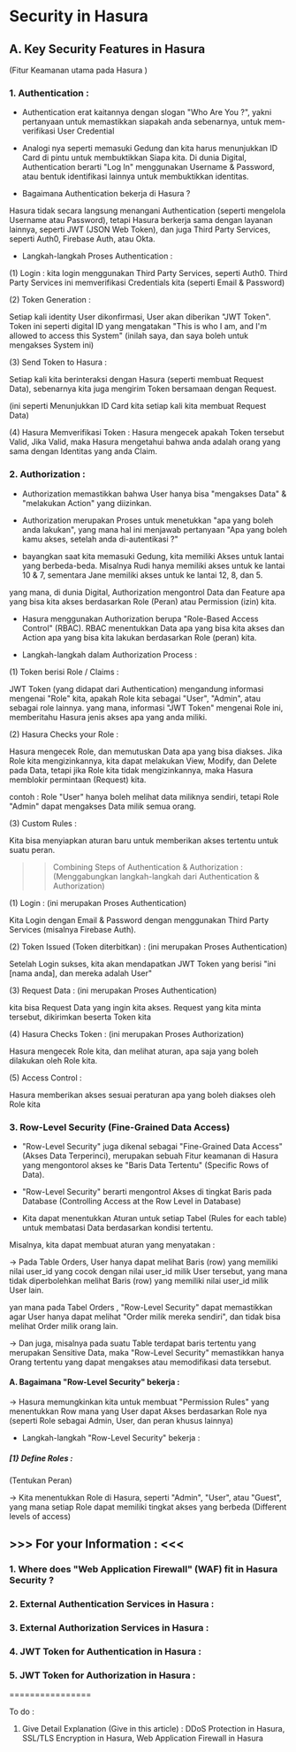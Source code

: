 # Security in Hasura

## A. Key Security Features in Hasura
(Fitur Keamanan utama pada Hasura )

### 1. Authentication :

- Authentication erat kaitannya dengan slogan "Who Are You ?",
yakni pertanyaan untuk memastikkan siapakah anda sebenarnya, untuk mem-verifikasi User Credential

-  Analogi nya seperti memasuki Gedung dan kita harus menunjukkan ID Card di pintu untuk membuktikkan Siapa kita.
Di dunia Digital, Authentication berarti "Log In" menggunakan Username & Password,
atau bentuk identifikasi lainnya untuk membuktikkan identitas.

- Bagaimana Authentication bekerja di Hasura ? 

Hasura tidak secara langsung menangani Authentication (seperti mengelola Username atau Password), tetapi Hasura berkerja sama dengan layanan lainnya, seperti JWT (JSON Web Token), dan juga Third Party Services, seperti Auth0, Firebase Auth, atau Okta.


- Langkah-langkah Proses Authentication :

(1) Login :
kita login menggunakan Third Party Services, seperti Auth0.
Third Party Services ini memverifikasi Credentials kita (seperti Email & Password)

(2) Token Generation :

Setiap kali identity User dikonfirmasi, User akan diberikan "JWT Token".
Token ini seperti digital ID yang mengatakan "This is who I am, and I'm allowed to access this System"
(inilah saya, dan saya boleh untuk mengakses System ini)

(3) Send Token to Hasura :

Setiap kali kita berinteraksi dengan Hasura (seperti membuat Request Data),
sebenarnya kita juga mengirim Token bersamaan dengan Request.

(ini seperti Menunjukkan ID Card kita setiap kali kita membuat Request Data)


(4) Hasura Memverifikasi Token :
Hasura mengecek apakah Token tersebut Valid,
Jika Valid, maka Hasura mengetahui bahwa anda adalah orang yang sama dengan Identitas yang anda Claim.

### 2. Authorization :

-  Authorization memastikkan bahwa User hanya bisa "mengakses Data" & "melakukan Action" yang diizinkan.
-  Authorization merupakan Proses untuk menetukkan "apa yang boleh anda lakukan",
yang mana hal ini menjawab pertanyaan "Apa yang boleh kamu akses, setelah anda di-autentikasi ?"

- bayangkan saat kita memasuki Gedung, kita memiliki Akses untuk lantai yang berbeda-beda.
Misalnya Rudi hanya memiliki akses untuk ke lantai 10 & 7,
sementara Jane memiliki akses untuk ke lantai 12, 8, dan 5.

yang mana, di dunia Digital, Authorization mengontrol Data dan Feature apa yang bisa kita akses berdasarkan Role (Peran) atau Permission (izin) kita.

- Hasura menggunakan Authorization berupa "Role-Based Access Control" (RBAC).
RBAC menentukkan Data apa yang bisa kita akses dan Action apa yang bisa kita lakukan berdasarkan Role (peran) kita.

- Langkah-langkah dalam Authorization Process :

(1) Token berisi Role / Claims :

JWT Token (yang didapat dari Authentication) mengandung informasi mengenai "Role" kita,
apakah Role kita sebagai "User", "Admin", atau sebagai role lainnya.
yang mana, informasi "JWT Token" mengenai Role ini, memberitahu Hasura jenis akses apa yang anda miliki.

(2) Hasura Checks your Role :

Hasura mengecek Role, dan memutuskan Data apa yang bisa diakses.
Jika Role kita mengizinkannya, kita dapat melakukan View, Modify, dan Delete pada Data,
tetapi jika Role kita tidak mengizinkannya, maka Hasura memblokir permintaan (Request) kita.

contoh :
Role "User" hanya boleh melihat data miliknya sendiri, tetapi Role "Admin" dapat mengakses Data milik semua orang.

(3) Custom Rules :

Kita bisa menyiapkan aturan baru untuk memberikan akses tertentu untuk suatu peran.


>> Combining Steps of Authentication & Authorization :
>> (Menggabungkan langkah-langkah dari Authentication & Authorization)

(1) Login :
(ini merupakan Proses Authentication)

Kita Login dengan Email & Password dengan menggunakan Third Party Services (misalnya Firebase Auth).



(2) Token Issued (Token diterbitkan) :
(ini merupakan Proses Authentication)

Setelah Login sukses, kita akan mendapatkan JWT Token yang berisi "ini [nama anda], dan mereka adalah User"

(3) Request Data : 
(ini merupakan Proses Authentication)

kita bisa Request Data yang ingin kita akses.
Request yang kita minta tersebut, dikirimkan beserta Token kita

(4) Hasura Checks Token :
(ini merupakan Proses Authorization)

Hasura mengecek Role kita, dan melihat aturan, apa saja yang boleh dilakukan oleh Role kita.

(5) Access Control : 

Hasura memberikan akses sesuai peraturan apa yang boleh diakses oleh Role kita


### 3. Row-Level Security (Fine-Grained Data Access)

- "Row-Level Security" juga dikenal sebagai "Fine-Grained Data Access" (Akses Data Terperinci), merupakan sebuah Fitur keamanan di Hasura yang mengontorol akses ke "Baris Data Tertentu" (Specific Rows of Data).

- "Row-Level Security" berarti mengontrol Akses di tingkat Baris pada Database
(Controlling Access at the Row Level in Database)

- Kita dapat menentukkan Aturan untuk setiap Tabel (Rules for each table) untuk membatasi Data berdasarkan kondisi tertentu.

Misalnya, kita dapat membuat aturan yang menyatakan :

-> Pada Table Orders, User hanya dapat melihat Baris (row) yang memiliki nilai user_id yang cocok dengan nilai user_id milik User tersebut,
yang mana tidak diperbolehkan melihat Baris (row) yang memiliki nilai user_id milik User lain.

yan mana pada Tabel Orders , "Row-Level Security" dapat memastikkan agar User hanya dapat melihat "Order milik mereka sendiri", dan tidak bisa melihat Order milik orang lain.

-> Dan juga, misalnya pada suatu Table terdapat baris tertentu yang merupakan Sensitive Data, maka "Row-Level Security" memastikkan hanya Orang tertentu yang dapat mengakses atau memodifikasi data tersebut. 

#### A. Bagaimana "Row-Level Security" bekerja :

-> Hasura memungkinkan kita untuk membuat "Permission Rules" yang menentukkan Row mana yang User dapat Akses berdasarkan Role nya (seperti Role sebagai Admin, User, dan peran khusus lainnya)

 - Langkah-langkah "Row-Level Security" bekerja :

##### [1} Define Roles :
(Tentukan Peran)

-> Kita menentukkan Role di Hasura, seperti "Admin", "User", atau "Guest",
yang mana setiap Role dapat memiliki tingkat akses yang berbeda (Different levels of access)



## >>> For your Information :  <<<

### 1. Where does "Web Application Firewall" (WAF) fit in Hasura Security ?

### 2.  External Authentication Services in Hasura :

### 3. External Authorization Services in Hasura :

### 4. JWT Token for Authentication in Hasura :

### 5. JWT Token for Authorization in Hasura :
================

To do :

1. Give Detail Explanation (Give in this article) : DDoS Protection in Hasura, SSL/TLS Encryption in Hasura, Web Application Firewall in Hasura
